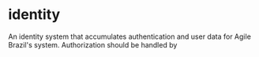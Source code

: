 # identity
An identity system that accumulates authentication and user data for Agile Brazil's system. Authorization should be handled by 
